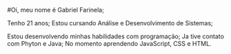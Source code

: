 #Oi, meu nome é Gabriel Farinela;

Tenho 21 anos;
Estou cursando Análise e Desenvolvimento de Sistemas;

Estou desenvolvendo minhas habilidades com programação;
Ja tive contato com Phyton e Java;
No momento aprendendo JavaScript, CSS e HTML.


